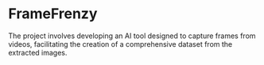 # FrameFrenzy
The project involves developing an AI tool designed to capture frames from videos, facilitating the creation of a comprehensive dataset from the extracted images.

